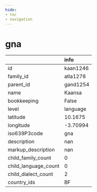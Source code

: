 ```yaml
---
hide:
- toc
- navigation
---
```

# gna
|                      | info     |
|:---------------------|:---------|
| id                   | kaan1246 |
| family_id            | atla1278 |
| parent_id            | gand1254 |
| name                 | Kaansa   |
| bookkeeping          | False    |
| level                | language |
| latitude             | 10.1675  |
| longitude            | -3.70994 |
| iso639P3code         | gna      |
| description          | nan      |
| markup_description   | nan      |
| child_family_count   | 0        |
| child_language_count | 0        |
| child_dialect_count  | 2        |
| country_ids          | BF       |